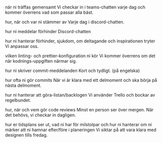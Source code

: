 när ni träffas gemensamt
Vi checkar in i teams-chatten varje dag och kommer överrens vad som passar alla bäst.

hur, när och var ni stämmer av
Varje dag i discord-chatten.

hur ni meddelar förhinder
Discord-chatten

hur ni hanterar förhinder, sjukdom, om deltagande och inspirationen tryter
Vi anpassar oss.

vilken linting- och prettier-konfiguration ni kör
Vi kommer överrens om det när kodnings-uppgiften närmar sig.

hur ni skriver commit-meddelanden
Kort och tydligt. (på engelska)

hur ofta ni gör commits
När vi är klara med ett delmoment och ska börja på nästa delmoment.

hur ni hanterar att göra-listan/backlogen
Vi använder Trello och bockar av regelbundet.

hur, när och vem gör code reviews
Minst en person ser över mergen. När det behövs, vi checkar in dagligen.

hur er tidsplans ser ut, vad ni har för milstolpar och hur ni hanterar om ni märker att ni hamnar efter/före i planeringen
Vi siktar på att vara klara med designen tills fredag.
